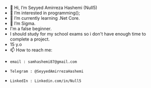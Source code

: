- 👋 Hi, I’m Seyyed Amirreza Hashemi (Null5)
- 👀 I’m interested in programming();
- 🌱 I’m currently learning .Net Core.
- 🗿 I’m Sigma.
- I'm a false beginner.
- I should study for my school exams so i don't have enough time to complete a project.
- 15 y.o
- 📫 How to reach me:
-     email : samhashemi87@gmail.com
-     Telegram : @SeyyedAmirrezaHashemi
-     LinkedIn : Linkedin.com/in/Null5

